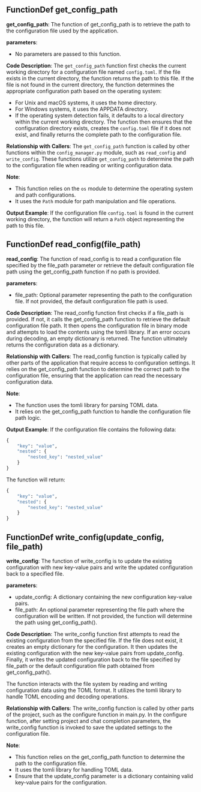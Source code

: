 ## FunctionDef get_config_path
**get_config_path**: The function of get_config_path is to retrieve the path to the configuration file used by the application.

**parameters**:
- No parameters are passed to this function.

**Code Description**:
The `get_config_path` function first checks the current working directory for a configuration file named `config.toml`. If the file exists in the current directory, the function returns the path to this file. If the file is not found in the current directory, the function determines the appropriate configuration path based on the operating system:
- For Unix and macOS systems, it uses the home directory.
- For Windows systems, it uses the APPDATA directory.
- If the operating system detection fails, it defaults to a local directory within the current working directory.
The function then ensures that the configuration directory exists, creates the `config.toml` file if it does not exist, and finally returns the complete path to the configuration file.

**Relationship with Callers**:
The `get_config_path` function is called by other functions within the `config_manager.py` module, such as `read_config` and `write_config`. These functions utilize `get_config_path` to determine the path to the configuration file when reading or writing configuration data.

**Note**:
- This function relies on the `os` module to determine the operating system and path configurations.
- It uses the `Path` module for path manipulation and file operations.

**Output Example**:
If the configuration file `config.toml` is found in the current working directory, the function will return a `Path` object representing the path to this file.
## FunctionDef read_config(file_path)
**read_config**: The function of read_config is to read a configuration file specified by the file_path parameter or retrieve the default configuration file path using the get_config_path function if no path is provided.

**parameters**:
- file_path: Optional parameter representing the path to the configuration file. If not provided, the default configuration file path is used.

**Code Description**:
The read_config function first checks if a file_path is provided. If not, it calls the get_config_path function to retrieve the default configuration file path. It then opens the configuration file in binary mode and attempts to load the contents using the tomli library. If an error occurs during decoding, an empty dictionary is returned. The function ultimately returns the configuration data as a dictionary.

**Relationship with Callers**:
The read_config function is typically called by other parts of the application that require access to configuration settings. It relies on the get_config_path function to determine the correct path to the configuration file, ensuring that the application can read the necessary configuration data.

**Note**:
- The function uses the tomli library for parsing TOML data.
- It relies on the get_config_path function to handle the configuration file path logic.

**Output Example**:
If the configuration file contains the following data:
```python
{
    "key": "value",
    "nested": {
        "nested_key": "nested_value"
    }
}
```
The function will return:
```python
{
    "key": "value",
    "nested": {
        "nested_key": "nested_value"
    }
}
```
## FunctionDef write_config(update_config, file_path)
**write_config**: The function of write_config is to update the existing configuration with new key-value pairs and write the updated configuration back to a specified file.

**parameters**:
- update_config: A dictionary containing the new configuration key-value pairs.
- file_path: An optional parameter representing the file path where the configuration will be written. If not provided, the function will determine the path using get_config_path().

**Code Description**:
The write_config function first attempts to read the existing configuration from the specified file. If the file does not exist, it creates an empty dictionary for the configuration. It then updates the existing configuration with the new key-value pairs from update_config. Finally, it writes the updated configuration back to the file specified by file_path or the default configuration file path obtained from get_config_path().

The function interacts with the file system by reading and writing configuration data using the TOML format. It utilizes the tomli library to handle TOML encoding and decoding operations.

**Relationship with Callers**:
The write_config function is called by other parts of the project, such as the configure function in main.py. In the configure function, after setting project and chat completion parameters, the write_config function is invoked to save the updated settings to the configuration file.

**Note**:
- This function relies on the get_config_path function to determine the path to the configuration file.
- It uses the tomli library for handling TOML data.
- Ensure that the update_config parameter is a dictionary containing valid key-value pairs for the configuration.
